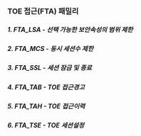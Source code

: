 ### TOE 접근(FTA) 패밀리
##### 1. FTA_LSA - 선택 가능한 보안속성의 범위 제한
##### 2. FTA_MCS - 동시 세션수 제한
##### 3. FTA_SSL - 세션 잠금 및 종료
##### 4. FTA_TAB - TOE 접근경고
##### 5. FTA_TAH - TOE 접근이력
##### 6. FTA_TSE - TOE 세션설정
